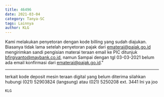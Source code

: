 ```yaml
---
title: 46496
date: 2021-03-04
category: Tanya-SC
tags: Lainnya
author: KLG
---
```


Kami melakukan penyetoran dengan kode billing yang sudah diajukan. Biasanya tidak lama setelah penyetoran pajak dari ematerai@pajak.go.id mengirimkan sandi pengisian materai teraan email ke PIC ditunjuk bfirgiyanto@maybank.co.id, namun Sampai dengan tgl 03-03-2021 belum ada email konfirmasi dari ematerai@pajak.go.id."

---

terkait kode deposit mesin teraan digital yang belum diterima silahkan hubungi (021) 52903824 (langsung) atau (021) 5250208 ext. 3441 Ini ya joo

`KLG`
